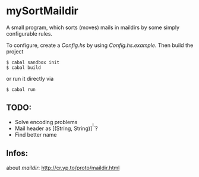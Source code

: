 mySortMaildir
=============
A small program, which sorts (moves) mails in maildirs by some simply
configurable rules.

To configure, create a _Config.hs_ by using  _Config.hs.example_. Then build the
project

    $ cabal sandbox init
    $ cabal build

or run it directly via

    $ cabal run

TODO:
-----
* Solve encoding problems
* Mail header as  ̀[(String, String)]̀̀̀̀ ̀ ?
* Find better name

Infos:
------
about *maildir*: http://cr.yp.to/proto/maildir.html
